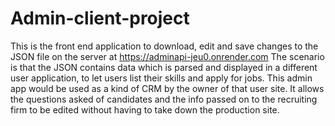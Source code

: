 # Admin-client-project
This is the front end application to download, edit and save changes to the JSON file on the server at https://adminapi-jeu0.onrender.com
The scenario is that the JSON contains data which is parsed  and displayed in a different user application, to let users list their skills and apply for jobs.
This admin app would be used as a kind of CRM by the owner of that user site.
It allows the questions asked of candidates and the info passed on to the recruiting firm to be edited without having to take down the production site.
